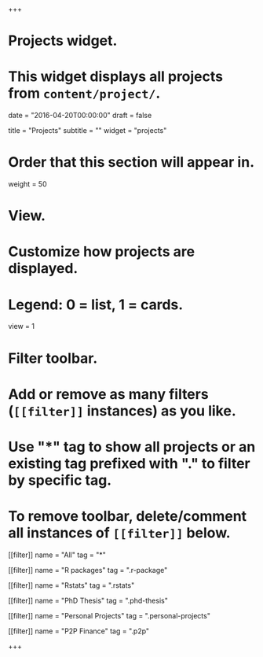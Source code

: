+++
# Projects widget.
# This widget displays all projects from `content/project/`.

date = "2016-04-20T00:00:00"
draft = false

title = "Projects"
subtitle = ""
widget = "projects"

# Order that this section will appear in.
weight = 50

# View.
# Customize how projects are displayed.
# Legend: 0 = list, 1 = cards.
view = 1

# Filter toolbar.
# Add or remove as many filters (`[[filter]]` instances) as you like.
# Use "*" tag to show all projects or an existing tag prefixed with "." to filter by specific tag.
# To remove toolbar, delete/comment all instances of `[[filter]]` below.
[[filter]]
  name = "All"
  tag = "*"
  
[[filter]]
  name = "R packages"
  tag = ".r-package"

[[filter]]
  name = "Rstats"
  tag = ".rstats"
  
[[filter]]
  name = "PhD Thesis"
  tag = ".phd-thesis"

[[filter]]
  name = "Personal Projects"
  tag = ".personal-projects"
  
[[filter]]
  name = "P2P Finance"
  tag = ".p2p"

+++

